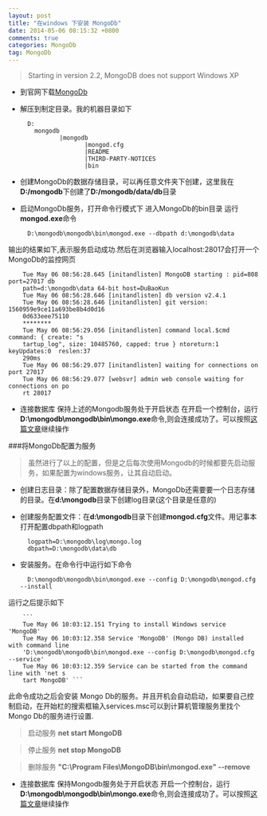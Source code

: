 ```yaml
---
layout: post
title: "在windows 下安装 MongoDb"
date: 2014-05-06 08:15:32 +0800
comments: true
categories: MongoDb
tag: MongoDb
---
```


> Starting in version 2.2, MongoDB does not support Windows XP



- 到官网下载[MongoDb](http://www.mongodb.org/downloads)
- 解压到制定目录。我的机器目录如下

		D:
		  mongodb
				 |mongodb							
						|mongod.cfg
						|README
						|THIRD-PARTY-NOTICES
						|bin
- 创建MongoDb的数据存储目录，可以再任意文件夹下创建，这里我在**D:/mongodb**下创建了**D:/mongodb/data/db**目录
- 启动MongoDb服务，打开命令行模式下 进入MongoDb的bin目录 运行**mongod.exe**命令

		D:\mongodb\mongodb\bin\mongod.exe --dbpath d:\mongodb\data

输出的结果如下,表示服务启动成功.然后在浏览器输入localhost:28017会打开一个MongoDb的监控网页

		Tue May 06 08:56:28.645 [initandlisten] MongoDB starting : pid=808 port=27017 db
		path=d:\mongodb\data 64-bit host=DuBaoKun
		Tue May 06 08:56:28.646 [initandlisten] db version v2.4.1
		Tue May 06 08:56:28.646 [initandlisten] git version: 1560959e9ce11a693be8b4d0d16
		0d633eee75110
		********
		Tue May 06 08:56:29.056 [initandlisten] command local.$cmd command: { create: "s
		tartup_log", size: 10485760, capped: true } ntoreturn:1 keyUpdates:0  reslen:37
		290ms
		Tue May 06 08:56:29.077 [initandlisten] waiting for connections on port 27017
		Tue May 06 08:56:29.077 [websvr] admin web console waiting for connections on po
		rt 28017

- 连接数据库 保持上述的Mongodb服务处于开启状态 在开启一个控制台，运行**D:\mongodb\mongodb\bin\mongo.exe**命令,则会连接成功了。可以按照[这篇文章](http://docs.mongodb.org/manual/tutorial/getting-started/)继续操作


###将MongoDb配置为服务

>虽然进行了以上的配置，但是之后每次使用Mongodb的时候都要先启动服务，如果配置为windows服务，让其自动启动。

- 创建日志目录：除了配置数据存储目录外，MongoDb还需要要一个日志存储的目录。在**d:\mongodb**目录下创建log目录(这个目录是任意的)
- 创建服务配置文件：在**d:\mongodb**目录下创建**mongod.cfg**文件。用记事本打开配置dbpath和logpath

		logpath=D:\mongodb\log\mongo.log
		dbpath=D:\mongodb\data\db

- 安装服务。在命令行中运行如下命令

		D:\mongodb\mongodb\bin\mongod.exe --config D:\mongodb\mongod.cfg --install
运行之后提示如下

		```
		Tue May 06 10:03:12.151 Trying to install Windows service 'MongoDB'
		Tue May 06 10:03:12.358 Service 'MongoDB' (Mongo DB) installed with command line
		'D:\mongodb\mongodb\bin\mongod.exe --config D:\mongodb\mongod.cfg --service'
		Tue May 06 10:03:12.359 Service can be started from the command line with 'net s
		tart MongoDB' ```

此命令成功之后会安装 Mongo Db的服务。并且开机会自动启动，如果要自己控制启动，在开始栏的搜索框输入services.msc可以到计算机管理服务里找个Mongo Db的服务进行设置.

> 启动服务 **net start MongoDB**

> 停止服务 **net stop MongoDB**

> 删除服务 **"C:\Program Files\MongoDB\bin\mongod.exe" --remove**

- 连接数据库 保持Mongodb服务处于开启状态 开启一个控制台，运行**D:\mongodb\mongodb\bin\mongo.exe**命令,则会连接成功了。可以按照[这篇文章](http://docs.mongodb.org/manual/tutorial/getting-started/)继续操作